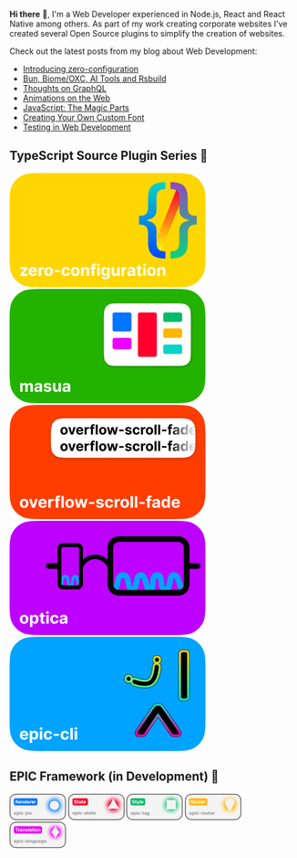 **Hi there** 👋, I'm a Web Developer experienced in Node.js, React and React Native among others. As part of my work creating corporate websites I've created several Open Source plugins to simplify the creation of websites.

Check out the latest posts from my blog about Web Development:

<!-- BLOG-POST-LIST:START -->
- [Introducing zero-configuration](https://onwebfocus.com/configuration)
- [Bun, Biome/OXC, AI Tools and Rsbuild](https://onwebfocus.com/bun)
- [Thoughts on GraphQL](https://onwebfocus.com/query)
- [Animations on the Web](https://onwebfocus.com/animation)
- [JavaScript: The Magic Parts](https://onwebfocus.com/magic)
- [Creating Your Own Custom Font](https://onwebfocus.com/font)
- [Testing in Web Development](https://onwebfocus.com/testing)
<!-- BLOG-POST-LIST:END -->

## TypeScript Source Plugin Series 🧪

[![zero-configuration](https://github.com/tobua/tobua/raw/main/images/zero-configuration.png)](https://github.com/tobua/zero-configuration)
[![masua](https://github.com/tobua/tobua/raw/main/images/masua.png)](https://github.com/tobua/masua)
[![overflow-scroll-fade](https://github.com/tobua/tobua/raw/main/images/overflow-scroll-fade.png)](https://github.com/tobua/overflow-scroll-fade)
[![optica](https://github.com/tobua/tobua/raw/main/images/optica.png)](https://github.com/tobua/optica)
[![epic-cli](https://github.com/tobua/tobua/raw/main/images/epic-cli.png)](https://github.com/tobua/epic-cli)

## EPIC Framework (in Development) 🚧

[<img alt="epic-jsx" width="19.6%" src="https://github.com/tobua/tobua/raw/main/images/epic-jsx.png" />](https://github.com/tobua/epic-jsx)
[<img alt="epic-state" width="19.6%" src="https://github.com/tobua/tobua/raw/main/images/epic-state.png" />](https://github.com/tobua/epic-state)
[<img alt="epic-tag" width="19.6%" src="https://github.com/tobua/tobua/raw/main/images/epic-tag.png" />](https://github.com/tobua/epic-tag)
[<img alt="epic-router" width="19.6%" src="https://github.com/tobua/tobua/raw/main/images/epic-router.png" />](https://github.com/tobua/epic-router)
[<img alt="epic-language" width="19.6%" src="https://github.com/tobua/tobua/raw/main/images/epic-language.png" />](https://github.com/tobua/epic-language)
